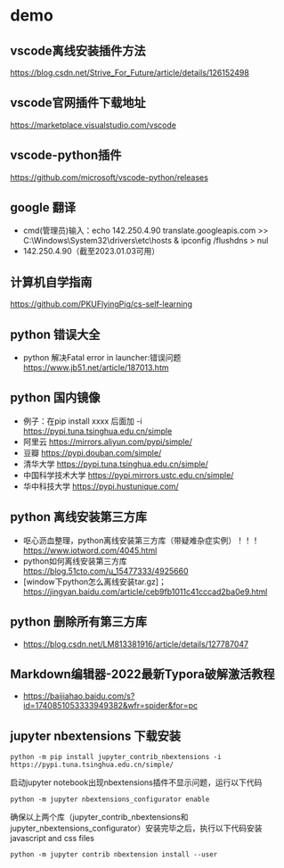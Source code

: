 # demo
## vscode离线安装插件方法
https://blog.csdn.net/Strive_For_Future/article/details/126152498

## vscode官网插件下载地址
https://marketplace.visualstudio.com/vscode

## vscode-python插件
https://github.com/microsoft/vscode-python/releases

## google 翻译 
- cmd(管理员)输入：echo 142.250.4.90 translate.googleapis.com >> C:\Windows\System32\drivers\etc\hosts & ipconfig /flushdns > nul
- 142.250.4.90（截至2023.01.03可用） 

## 计算机自学指南
https://github.com/PKUFlyingPig/cs-self-learning

## python 错误大全
- python 解决Fatal error in launcher:错误问题 https://www.jb51.net/article/187013.htm

## python 国内镜像
- 例子：在pip install xxxx 后面加 -i https://pypi.tuna.tsinghua.edu.cn/simple
- 阿里云 https://mirrors.aliyun.com/pypi/simple/
- 豆瓣 https://pypi.douban.com/simple/
- 清华大学 https://pypi.tuna.tsinghua.edu.cn/simple/
- 中国科学技术大学 https://pypi.mirrors.ustc.edu.cn/simple/
- 华中科技大学 https://pypi.hustunique.com/

## python 离线安装第三方库
- 呕心沥血整理，python离线安装第三方库（带疑难杂症实例）！！！https://www.iotword.com/4045.html
- python如何离线安装第三方库 https://blog.51cto.com/u_15477333/4925660
- [window下python怎么离线安装tar.gz]；https://jingyan.baidu.com/article/ceb9fb1011c41cccad2ba0e9.html
## python 删除所有第三方库
- https://blog.csdn.net/LM813381916/article/details/127787047

## Markdown编辑器-2022最新Typora破解激活教程
- https://baijiahao.baidu.com/s?id=1740851053333949382&wfr=spider&for=pc

## jupyter nbextensions 下载安装
```
python -m pip install jupyter_contrib_nbextensions -i https://pypi.tuna.tsinghua.edu.cn/simple/
```
启动jupyter notebook出现nbextensions插件不显示问题，运行以下代码
```
python -m jupyter nbextensions_configurator enable
```
确保以上两个库（jupyter_contrib_nbextensions和jupyter_nbextensions_configurator）安装完毕之后，执行以下代码安装 javascript and css files
```
python -m jupyter contrib nbextension install --user
```
